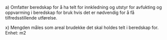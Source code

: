 a) Omfatter beredskap for å ha telt for innkledning og utstyr for avfukting og oppvarming i beredskap for bruk hvis det er nødvendig for å få tilfredsstillende utførelse.

x) Mengden måles som areal brudekke det skal holdes telt i beredskap for. Enhet: m2

